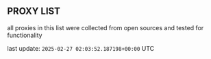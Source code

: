 ## PROXY LIST

all proxies in this list were collected from open sources and tested for functionality

last update: `2025-02-27 02:03:52.187198+00:00` UTC